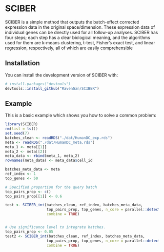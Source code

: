 
<!-- README.md is generated from README.Rmd. Please edit that file -->

# SCIBER

<!-- badges: start -->
<!-- badges: end -->

SCIBER is a simple method that outputs the batch-effect corrected
expression data in the original space/dimension. These expression data
of individual genes can be directly used for all follow-up analyses.
SCIBER has four steps; each step has a clear biological meaning, and the
algorithms used for them are k-means clustering, t-test, Fisher’s exact
test, and linear regression, respectively, all of which are easily
comprehensible

## Installation

You can install the development version of SCIBER with:

``` r
# install.packages("devtools")
devtools::install_github("RavenGan/SCIBER")
```

## Example

This is a basic example which shows you how to solve a common problem:

``` r
library(SCIBER)
rm(list = ls())
set.seed(7)
batches_clean <- readRDS("./dat/HumanDC_exp.rds")
meta <- readRDS("./dat/HumanDC_meta.rds")
meta_1 <- meta[[1]]
meta_2 <- meta[[2]]
meta_data <- rbind(meta_1, meta_2)
rownames(meta_data) <- meta_data$cell_id

batches_meta_data <- meta
ref_index <- 1
top_genes <- 50

# Specified proportion for the query batch
top_pairs_prop <- c()
top_pairs_prop[[1]] <- 0.6

test <- SCIBER_int(batches_clean, ref_index, batches_meta_data,
                   top_pairs_prop, top_genes, n_core = parallel::detectCores(),
                   combine = TRUE)


# Use significance level to integrate batches.
top_pairs_prop <- 0.05
test2 <- SCIBER_int(batches_clean, ref_index, batches_meta_data,
                   top_pairs_prop, top_genes, n_core = parallel::detectCores(),
                   combine = TRUE)
```

<!-- What is special about using `README.Rmd` instead of just `README.md`? You can include R chunks like so: -->
<!-- ```{r cars} -->
<!-- summary(cars) -->
<!-- ``` -->
<!-- You'll still need to render `README.Rmd` regularly, to keep `README.md` up-to-date. `devtools::build_readme()` is handy for this. You could also use GitHub Actions to re-render `README.Rmd` every time you push. An example workflow can be found here: <https://github.com/r-lib/actions/tree/v1/examples>. -->
<!-- You can also embed plots, for example: -->
<!-- ```{r pressure, echo = FALSE} -->
<!-- plot(pressure) -->
<!-- ``` -->
<!-- In that case, don't forget to commit and push the resulting figure files, so they display on GitHub and CRAN. -->
